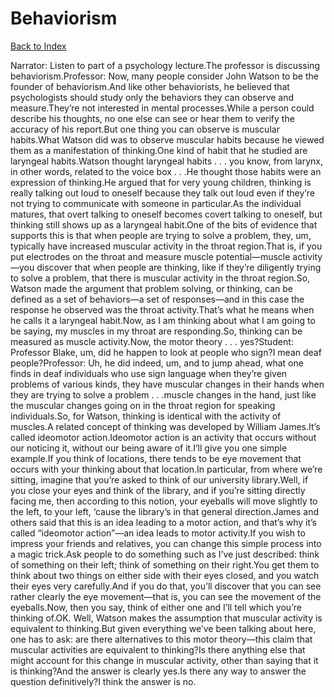 # Behaviorism
[Back to Index](https://github.com/windows10010/tpoExtractor/blob/master/README.md)

Narrator: Listen to part of a psychology lecture.The professor is discussing behaviorism.Professor: Now, many people consider John Watson to be the founder of behaviorism.And like other behaviorists, he believed that psychologists should study only the behaviors they can observe and measure.They’re not interested in mental processes.While a person could describe his thoughts, no one else can see or hear them to verify the accuracy of his report.But one thing you can observe is muscular habits.What Watson did was to observe muscular habits because he viewed them as a manifestation of thinking.One kind of habit that he studied are laryngeal habits.Watson thought laryngeal habits . . . you know, from larynx, in other words, related to the voice box . . .He thought those habits were an expression of thinking.He argued that for very young children, thinking is really talking out loud to oneself because they talk out loud even if they’re not trying to communicate with someone in particular.As the individual matures, that overt talking to oneself becomes covert talking to oneself, but thinking still shows up as a laryngeal habit.One of the bits of evidence that supports this is that when people are trying to solve a problem, they, um, typically have increased muscular activity in the throat region.That is, if you put electrodes on the throat and measure muscle potential—muscle activity—you discover that when people are thinking, like if they’re diligently trying to solve a problem, that there is muscular activity in the throat region.So, Watson made the argument that problem solving, or thinking, can be defined as a set of behaviors—a set of responses—and in this case the response he observed was the throat activity.That’s what he means when he calls it a laryngeal habit.Now, as I am thinking about what I am going to be saying, my muscles in my throat are responding.So, thinking can be measured as muscle activity.Now, the motor theory . . . yes?Student: Professor Blake, um, did he happen to look at people who sign?I mean deaf people?Professor: Uh, he did indeed, um, and to jump ahead, what one finds in deaf individuals who use sign language when they’re given problems of various kinds, they have muscular changes in their hands when they are trying to solve a problem . . .muscle changes in the hand, just like the muscular changes going on in the throat region for speaking individuals.So, for Watson, thinking is identical with the activity of muscles.A related concept of thinking was developed by William James.It’s called ideomotor action.Ideomotor action is an activity that occurs without our noticing it, without our being aware of it.I’ll give you one simple example.If you think of locations, there tends to be eye movement that occurs with your thinking about that location.In particular, from where we’re sitting, imagine that you’re asked to think of our university library.Well, if you close your eyes and think of the library, and if you’re sitting directly facing me, then according to this notion, your eyeballs will move slightly to the left, to your left, ‘cause the library’s in that general direction.James and others said that this is an idea leading to a motor action, and that’s why it’s called “ideomotor action”—an idea leads to motor activity.If you wish to impress your friends and relatives, you can change this simple process into a magic trick.Ask people to do something such as I’ve just described: think of something on their left; think of something on their right.You get them to think about two things on either side with their eyes closed, and you watch their eyes very carefully.And if you do that, you’ll discover that you can see rather clearly the eye movement—that is, you can see the movement of the eyeballs.Now, then you say, think of either one and I’ll tell which you’re thinking of.OK. Well, Watson makes the assumption that muscular activity is equivalent to thinking.But given everything we’ve been talking about here, one has to ask: are there alternatives to this motor theory—this claim that muscular activities are equivalent to thinking?Is there anything else that might account for this change in muscular activity, other than saying that it is thinking?And the answer is clearly yes.Is there any way to answer the question definitively?I think the answer is no.
 